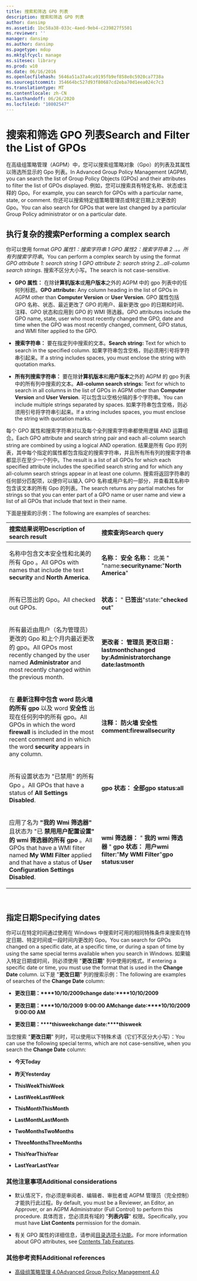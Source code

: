 ```yaml
---
title: 搜索和筛选 GPO 列表
description: 搜索和筛选 GPO 列表
author: dansimp
ms.assetid: 1bc58a38-033c-4aed-9eb4-c239827f5501
ms.reviewer: ''
manager: dansimp
ms.author: dansimp
ms.pagetype: mdop
ms.mktglfcycl: manage
ms.sitesec: library
ms.prod: w10
ms.date: 06/16/2016
ms.openlocfilehash: 5646a51a37a4ca9195fb9ef858e8c5920ca7738a
ms.sourcegitcommit: 354664bc527d93f80687cd2eba70d1eea024c7c3
ms.translationtype: MT
ms.contentlocale: zh-CN
ms.lasthandoff: 06/26/2020
ms.locfileid: "10802547"
---
```

# <span data-ttu-id="3a8b1-103">搜索和筛选 GPO 列表</span><span class="sxs-lookup"><span data-stu-id="3a8b1-103">Search and Filter the List of GPOs</span></span>


<span data-ttu-id="3a8b1-104">在高级组策略管理（AGPM）中，您可以搜索组策略对象（Gpo）的列表及其属性以筛选所显示的 Gpo 列表。</span><span class="sxs-lookup"><span data-stu-id="3a8b1-104">In Advanced Group Policy Management (AGPM), you can search the list of Group Policy Objects (GPOs) and their attributes to filter the list of GPOs displayed.</span></span> <span data-ttu-id="3a8b1-105">例如，您可以搜索具有特定名称、状态或注释的 Gpo。</span><span class="sxs-lookup"><span data-stu-id="3a8b1-105">For example, you can search for GPOs with a particular name, state, or comment.</span></span> <span data-ttu-id="3a8b1-106">你还可以搜索特定组策略管理员或特定日期上次更改的 Gpo。</span><span class="sxs-lookup"><span data-stu-id="3a8b1-106">You can also search for GPOs that were last changed by a particular Group Policy administrator or on a particular date.</span></span>

## <span data-ttu-id="3a8b1-107">执行复杂的搜索</span><span class="sxs-lookup"><span data-stu-id="3a8b1-107">Performing a complex search</span></span>


<span data-ttu-id="3a8b1-108">你可以使用 format *GPO 属性1：搜索字符串 1 GPO 属性2：搜索字符串 2 .。。所有列搜索字符串*。</span><span class="sxs-lookup"><span data-stu-id="3a8b1-108">You can perform a complex search by using the format *GPO attribute 1: search string 1 GPO attribute 2: search string 2…all-column search strings*.</span></span> <span data-ttu-id="3a8b1-109">搜索不区分大小写。</span><span class="sxs-lookup"><span data-stu-id="3a8b1-109">The search is not case-sensitive.</span></span>

-   <span data-ttu-id="3a8b1-110">**GPO 属性：** 在除**计算机版本**或**用户版本**之外的 AGPM 中的 gpo 列表中的任何列标题。</span><span class="sxs-lookup"><span data-stu-id="3a8b1-110">**GPO attribute:** Any column heading in the list of GPOs in AGPM other than **Computer Version** or **User Version**.</span></span> <span data-ttu-id="3a8b1-111">GPO 属性包括 GPO 名称、状态、最近更改了 GPO 的用户、最新更改 gpo 的日期和时间、注释、GPO 状态和应用到 GPO 的 WMI 筛选器。</span><span class="sxs-lookup"><span data-stu-id="3a8b1-111">GPO attributes include the GPO name, state, user who most recently changed the GPO, date and time when the GPO was most recently changed, comment, GPO status, and WMI filter applied to the GPO.</span></span>

-   <span data-ttu-id="3a8b1-112">**搜索字符串：** 要在指定列中搜索的文本。</span><span class="sxs-lookup"><span data-stu-id="3a8b1-112">**Search string:** Text for which to search in the specified column.</span></span> <span data-ttu-id="3a8b1-113">如果字符串包含空格，则必须用引号将字符串引起来。</span><span class="sxs-lookup"><span data-stu-id="3a8b1-113">If a string includes spaces, you must enclose the string with quotation marks.</span></span>

-   <span data-ttu-id="3a8b1-114">**所有列搜索字符串：** 要在除**计算机版本**和**用户版本**之外的 AGPM 的 gpo 列表中的所有列中搜索的文本。</span><span class="sxs-lookup"><span data-stu-id="3a8b1-114">**All-column search strings:** Text for which to search in all columns in the list of GPOs in AGPM other than **Computer Version** and **User Version**.</span></span> <span data-ttu-id="3a8b1-115">可以包含以空格分隔的多个字符串。</span><span class="sxs-lookup"><span data-stu-id="3a8b1-115">You can include multiple strings separated by spaces.</span></span> <span data-ttu-id="3a8b1-116">如果字符串包含空格，则必须用引号将字符串引起来。</span><span class="sxs-lookup"><span data-stu-id="3a8b1-116">If a string includes spaces, you must enclose the string with quotation marks.</span></span>

<span data-ttu-id="3a8b1-117">每个 GPO 属性和搜索字符串对以及每个全列搜索字符串都使用逻辑 AND 运算组合。</span><span class="sxs-lookup"><span data-stu-id="3a8b1-117">Each GPO attribute and search string pair and each all-column search string are combined by using a logical AND operation.</span></span> <span data-ttu-id="3a8b1-118">结果是所有 Gpo 的列表，其中每个指定的属性都包含指定的搜索字符串，并且所有所有列的搜索字符串都显示在至少一个列中。</span><span class="sxs-lookup"><span data-stu-id="3a8b1-118">The result is a list of all GPOs for which each specified attribute includes the specified search string and for which any all-column search strings appear in at least one column.</span></span> <span data-ttu-id="3a8b1-119">搜索将返回字符串的任何部分匹配项，以便你可以输入 GPO 名称或用户名的一部分，并查看其名称中包含该文本的所有 Gpo 的列表。</span><span class="sxs-lookup"><span data-stu-id="3a8b1-119">The search returns any partial matches for strings so that you can enter part of a GPO name or user name and view a list of all GPOs that include that text in their name.</span></span>

<span data-ttu-id="3a8b1-120">下面是搜索的示例：</span><span class="sxs-lookup"><span data-stu-id="3a8b1-120">The following are examples of searches:</span></span>

<table>
<colgroup>
<col width="50%" />
<col width="50%" />
</colgroup>
<thead>
<tr class="header">
<th align="left"><span data-ttu-id="3a8b1-121">搜索结果说明</span><span class="sxs-lookup"><span data-stu-id="3a8b1-121">Description of search result</span></span></th>
<th align="left"><span data-ttu-id="3a8b1-122">搜索查询</span><span class="sxs-lookup"><span data-stu-id="3a8b1-122">Search query</span></span></th>
</tr>
</thead>
<tbody>
<tr class="odd">
<td align="left"><p><span data-ttu-id="3a8b1-123">名称中包含文本安全性和北美的所有 Gpo <strong> </strong> <strong> </strong> 。</span><span class="sxs-lookup"><span data-stu-id="3a8b1-123">All GPOs with names that include the text <strong>security</strong> and <strong>North America</strong>.</span></span></p></td>
<td align="left"><p><strong><span data-ttu-id="3a8b1-124">名称： </strong><strong> 安全 </strong><strong> 名称： </strong> 北美 &quot; <strong></strong>&quot;</span><span class="sxs-lookup"><span data-stu-id="3a8b1-124">name:</strong><strong>security</strong><strong>name:</strong>&quot;<strong>North America</strong>&quot;</span></span></p></td>
</tr>
<tr class="even">
<td align="left"><p><span data-ttu-id="3a8b1-125">所有已签出的 Gpo。</span><span class="sxs-lookup"><span data-stu-id="3a8b1-125">All checked out GPOs.</span></span></p></td>
<td align="left"><p><strong><span data-ttu-id="3a8b1-126">状态： </strong> &quot; <strong> 已签出</strong>&quot;</span><span class="sxs-lookup"><span data-stu-id="3a8b1-126">state:</strong>&quot;<strong>checked out</strong>&quot;</span></span></p></td>
</tr>
<tr class="odd">
<td align="left"><p><span data-ttu-id="3a8b1-127">所有最近由用户（名为管理员）更改的 Gpo <strong> </strong> 和上个月内最近更改的 gpo。</span><span class="sxs-lookup"><span data-stu-id="3a8b1-127">All GPOs most recently changed by the user named <strong>Administrator</strong> and most recently changed within the previous month.</span></span></p></td>
<td align="left"><p><strong><span data-ttu-id="3a8b1-128">更改者： </strong><strong> 管理员 </strong><strong> 更改日期： </strong><strong> lastmonth</span><span class="sxs-lookup"><span data-stu-id="3a8b1-128">changed by:</strong><strong>Administrator</strong><strong>change date:</strong><strong>lastmonth</span></span></strong></p></td>
</tr>
<tr class="even">
<td align="left"><p><span data-ttu-id="3a8b1-129">在 <strong> 最新注释中包含 word 防火墙的所有 gpo </strong> 以及 word <strong> 安全性 </strong> 出现在任何列中的所有 gpo。</span><span class="sxs-lookup"><span data-stu-id="3a8b1-129">All GPOs in which the word <strong>firewall</strong> is included in the most recent comment and in which the word <strong>security</strong> appears in any column.</span></span></p></td>
<td align="left"><p><strong><span data-ttu-id="3a8b1-130">注释： </strong><strong> 防火墙 </strong><strong> 安全性</span><span class="sxs-lookup"><span data-stu-id="3a8b1-130">comment:</strong><strong>firewall</strong><strong>security</span></span></strong></p></td>
</tr>
<tr class="odd">
<td align="left"><p><span data-ttu-id="3a8b1-131">所有设置状态为 "已禁用" 的所有 Gpo <strong> </strong> 。</span><span class="sxs-lookup"><span data-stu-id="3a8b1-131">All GPOs that have a status of <strong>All Settings Disabled</strong>.</span></span></p></td>
<td align="left"><p><strong><span data-ttu-id="3a8b1-132">gpo 状态： </strong><strong> 全部</span><span class="sxs-lookup"><span data-stu-id="3a8b1-132">gpo status:</strong><strong>all</span></span></strong></p></td>
</tr>
<tr class="even">
<td align="left"><p><span data-ttu-id="3a8b1-133">应用了名为 <strong> "我的 Wmi 筛选器" </strong> 且状态为 "已 <strong> 禁用用户配置设置" 的 wmi 筛选器的所有 gpo </strong> 。</span><span class="sxs-lookup"><span data-stu-id="3a8b1-133">All GPOs that have a WMI filter named <strong>My WMI Filter</strong> applied and that have a status of <strong>User Configuration Settings Disabled</strong>.</span></span></p></td>
<td align="left"><p><strong><span data-ttu-id="3a8b1-134">wmi 筛选器： </strong> &quot; <strong> 我的 wmi 筛选器 </strong> &quot; <strong> gpo 状态： </strong><strong> 用户</span><span class="sxs-lookup"><span data-stu-id="3a8b1-134">wmi filter:</strong>&quot;<strong>My WMI Filter</strong>&quot;<strong>gpo status:</strong><strong>user</span></span></strong></p></td>
</tr>
</tbody>
</table>

 

## <span data-ttu-id="3a8b1-135">指定日期</span><span class="sxs-lookup"><span data-stu-id="3a8b1-135">Specifying dates</span></span>


<span data-ttu-id="3a8b1-136">你可以在特定时间通过使用在 Windows 中搜索时可用的相同特殊条件来搜索在特定日期、特定时间或一段时间内更改的 Gpo。</span><span class="sxs-lookup"><span data-stu-id="3a8b1-136">You can search for GPOs changed on a specific date, at a specific time, or during a span of time by using the same special terms available when you search in Windows.</span></span> <span data-ttu-id="3a8b1-137">如果输入特定日期或时间，则必须使用 "**更改日期**" 列中使用的格式。</span><span class="sxs-lookup"><span data-stu-id="3a8b1-137">If entering a specific date or time, you must use the format that is used in the **Change Date** column.</span></span> <span data-ttu-id="3a8b1-138">以下是 "**更改日期**" 列的搜索示例：</span><span class="sxs-lookup"><span data-stu-id="3a8b1-138">The following are examples of searches of the **Change Date** column:</span></span>

-   <span data-ttu-id="3a8b1-139">**更改日期：\*\*\*\*10/10/2009**</span><span class="sxs-lookup"><span data-stu-id="3a8b1-139">**change date:\*\*\*\*10/10/2009**</span></span>

-   <span data-ttu-id="3a8b1-140">**更改日期：\*\*\*\*10/10/2009 9:00:00 AM**</span><span class="sxs-lookup"><span data-stu-id="3a8b1-140">**change date:\*\*\*\*10/10/2009 9:00:00 AM**</span></span>

-   <span data-ttu-id="3a8b1-141">**更改日期：\*\*\*\*thisweek**</span><span class="sxs-lookup"><span data-stu-id="3a8b1-141">**change date:\*\*\*\*thisweek**</span></span>

<span data-ttu-id="3a8b1-142">当您搜索 "**更改日期**" 列时，可以使用以下特殊术语（它们不区分大小写）：</span><span class="sxs-lookup"><span data-stu-id="3a8b1-142">You can use the following special terms, which are not case-sensitive, when you search the **Change Date** column:</span></span>

-   **<span data-ttu-id="3a8b1-143">今天</span><span class="sxs-lookup"><span data-stu-id="3a8b1-143">Today</span></span>**

-   **<span data-ttu-id="3a8b1-144">昨天</span><span class="sxs-lookup"><span data-stu-id="3a8b1-144">Yesterday</span></span>**

-   **<span data-ttu-id="3a8b1-145">ThisWeek</span><span class="sxs-lookup"><span data-stu-id="3a8b1-145">ThisWeek</span></span>**

-   **<span data-ttu-id="3a8b1-146">LastWeek</span><span class="sxs-lookup"><span data-stu-id="3a8b1-146">LastWeek</span></span>**

-   **<span data-ttu-id="3a8b1-147">ThisMonth</span><span class="sxs-lookup"><span data-stu-id="3a8b1-147">ThisMonth</span></span>**

-   **<span data-ttu-id="3a8b1-148">LastMonth</span><span class="sxs-lookup"><span data-stu-id="3a8b1-148">LastMonth</span></span>**

-   **<span data-ttu-id="3a8b1-149">TwoMonths</span><span class="sxs-lookup"><span data-stu-id="3a8b1-149">TwoMonths</span></span>**

-   **<span data-ttu-id="3a8b1-150">ThreeMonths</span><span class="sxs-lookup"><span data-stu-id="3a8b1-150">ThreeMonths</span></span>**

-   **<span data-ttu-id="3a8b1-151">ThisYear</span><span class="sxs-lookup"><span data-stu-id="3a8b1-151">ThisYear</span></span>**

-   **<span data-ttu-id="3a8b1-152">LastYear</span><span class="sxs-lookup"><span data-stu-id="3a8b1-152">LastYear</span></span>**

### <span data-ttu-id="3a8b1-153">其他注意事项</span><span class="sxs-lookup"><span data-stu-id="3a8b1-153">Additional considerations</span></span>

-   <span data-ttu-id="3a8b1-154">默认情况下，你必须是审阅者、编辑者、审批者或 AGPM 管理员（完全控制）才能执行此过程。</span><span class="sxs-lookup"><span data-stu-id="3a8b1-154">By default, you must be a Reviewer, an Editor, an Approver, or an AGPM Administrator (Full Control) to perform this procedure.</span></span> <span data-ttu-id="3a8b1-155">具体而言，您必须具有域的 "**列表内容**" 权限。</span><span class="sxs-lookup"><span data-stu-id="3a8b1-155">Specifically, you must have **List Contents** permission for the domain.</span></span>

-   <span data-ttu-id="3a8b1-156">有关 GPO 属性的详细信息，请参阅[目录选项卡功能](contents-tab-features-agpm40.md)。</span><span class="sxs-lookup"><span data-stu-id="3a8b1-156">For more information about GPO attributes, see [Contents Tab Features](contents-tab-features-agpm40.md).</span></span>

### <span data-ttu-id="3a8b1-157">其他参考资料</span><span class="sxs-lookup"><span data-stu-id="3a8b1-157">Additional references</span></span>

-   [<span data-ttu-id="3a8b1-158">高级组策略管理 4.0</span><span class="sxs-lookup"><span data-stu-id="3a8b1-158">Advanced Group Policy Management 4.0</span></span>](advanced-group-policy-management-40.md)

 

 





